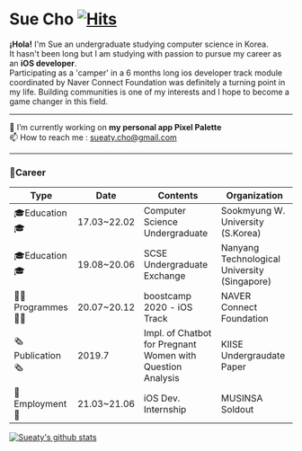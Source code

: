 # Sue Cho [![Hits](https://hits.seeyoufarm.com/api/count/incr/badge.svg?url=https%3A%2F%2Fgithub.com%2FSueaty%2FSueaty&count_bg=%23B6A3E3&title_bg=%23783232&icon=apple.svg&icon_color=%23EBD9D9&title=hits&edge_flat=false)](https://hits.seeyoufarm.com)

<b>¡Hola!</b> I'm Sue an undergraduate studying computer science in Korea.<br>
It hasn't been long but I am studying with passion to pursue my career as an <b>iOS developer</b>. <br>
Participating as a 'camper' in a 6 months long ios developer track module coordinated by Naver Connect Foundation was definitely a turning point in my life.
Building communities is one of my interests and I hope to become a game changer in this field.

---

🔭 I’m currently working on **my personal app Pixel Palette** <br>
📫 How to reach me : sueaty.cho@gmail.com

---

### 🌟Career
| Type        | Date        | Contents | Organization |
| --------    | --------    | -------- | --------     |
| 🎓Education🎓   | 17.03~22.02 | Computer Science Undergraduate | Sookmyung W. University (S.Korea) |
| 🎓Education🎓   | 19.08~20.06 | SCSE Undergraduate Exchange     | Nanyang Technological University (Singapore)|
| 👩‍💻Programmes👩‍💻 | 20.07~20.12 | boostcamp 2020 - iOS Track | NAVER Connect Foundation         |
| 🗞Publication🗞 | 2019.7      | Impl. of Chatbot for Pregnant Women with Question Analysis | KIISE Undergraudate Paper |
| 📱Employment📱  | 21.03~21.06    | iOS Dev. Internship | MUSINSA Soldout |



<!--
**Sueaty/Sueaty** is a ✨ _special_ ✨ repository because its `README.md` (this file) appears on your GitHub profile.

Here are some ideas to get you started:

- 🔭 I’m currently working on ...
- 🌱 I’m currently learning ...
- 👯 I’m looking to collaborate on ...
- 🤔 I’m looking for help with ...
- 💬 Ask me about ...
- 📫 How to reach me: ...
- 😄 Pronouns: ...
- ⚡ Fun fact: ...
-->
  
[![Sueaty's github stats](https://github-readme-stats.vercel.app/api?username=Sueaty)](https://github.com/Sueaty/github-readme-stats)

